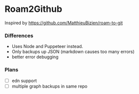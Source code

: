 # Roam2Github

Inspired by https://github.com/MatthieuBizien/roam-to-git

### Differences

- Uses Node and Puppeteer instead.
- Only backups up JSON (markdown causes too many errors)
- better error debugging

### Plans

- [ ] edn support
- [ ] multiple graph backups in same repo
